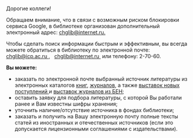 <p> Дорогие коллеги! </p>

<p>
Обращаем внимание, что в связи с возможным риском блокировки сервиса Google,
в библиотеке организован дополнительный электронный адрес:
<a href="mailto:chglib@internet.ru"> chglib@internet.ru. </a>
</p>

<p>
Чтобы сделать поиск информации быстрым и эффективным, вы всегда можете обратиться в библиотеку по электронной почте: <a href="mailto:chglib@icp.ac.ru"> chglib@icp.ac.ru </a>, &nbsp; <a href="mailto:chglib@internet.ru"> chglib@internet.ru </a>
&nbsp;или телефону: 2-70-60.
</p>

<p>
<b>Вы можете:</b>
<ul>
<li>  заказать по электронной почте выбранный источник литературы из электронных каталогов
 <a href="https://koha.benran.ru/"> книг</a>, <a href="https://koha.benran.ru/cgi-bin/koha/pages.pl?p=atoz"> журналов</a>,
а также <a href="/BNP/"> выставок новых поступлений </a> и <a href="/BENex/"> выставок журналов из БЕН; </a>
<li>  оставить заявку для подбора литературы, с которой Вы работали ранее и Вам известны шифры хранения;</li>
<li>  уточнить наличие/отсутствие источника в фондах библиотеки;</li>
<li>  заказать и получить на Вашу электронную почту полные тексты статей из иностранных и отечественных источников (если это допускается лицензионными соглашениями с издательствами).
